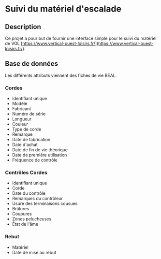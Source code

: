 # Suivi du matériel d'escalade

## Description
Ce projet a pour but de fournir une interface simple pour le suivi du matériel de VOL [https://www.vertical-ouest-loisirs.fr/](https://www.vertical-ouest-loisirs.fr/).

## Base de données
Les différents attributs viennent des fiches de vie BEAL.
### Cordes
+ Identifiant unique
+ Modèle
+ Fabricant
+ Numéro de série
+ Longueur
+ Couleur
+ Type de corde
+ Remarque
+ Date de fabrication
+ Date d'achat
+ Date de fin de vie théorique
+ Date de première utilisation
+ Fréquence de contrôle

### Contrôles Cordes
+ Identifiant unique
+ Corde
+ Date du contrôle
+ Remarques du contrôleur
+ Usure des terminaisons cousues
+ Brûlures
+ Coupures
+ Zones pelucheuses
+ État de l'âme

### Rebut
+ Matériel
+ Date de mise au rebut

<!--  LocalWords:  BEAL
 -->
